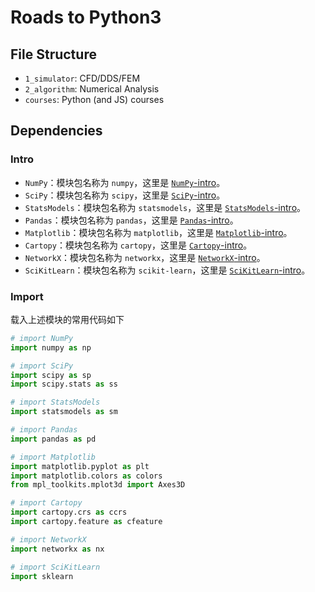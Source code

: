 # Roads to Python3

## File Structure

* `1_simulator`: CFD/DDS/FEM
* `2_algorithm`: Numerical Analysis
* `courses`: Python (and JS) courses

## Dependencies

### Intro

* `NumPy`：模块包名称为 `numpy`，这里是 [`NumPy`-intro](http://www.numpy.org/)。
* `SciPy`：模块包名称为 `scipy`，这里是 [`SciPy`-intro](http://www.scipy.org/)。
* `StatsModels`：模块包名称为 `statsmodels`，这里是 [`StatsModels`-intro](http://www.statsmodels.org/stable/index.html)。
* `Pandas`：模块包名称为 `pandas`，这里是 [`Pandas`-intro](http://pandas.pydata.org/)。
* `Matplotlib`：模块包名称为 `matplotlib`，这里是 [`Matplotlib`-intro](https://matplotlib.org/)。
* `Cartopy`：模块包名称为 `cartopy`，这里是 [`Cartopy`-intro](https://scitools.org.uk/cartopy/docs/latest/index.html)。
* `NetworkX`：模块包名称为 `networkx`，这里是 [`NetworkX`-intro](http://networkx.github.io/)。
* `SciKitLearn`：模块包名称为 `scikit-learn`，这里是 [`SciKitLearn`-intro](http://scikit-learn.org/stable/)。

### Import

载入上述模块的常用代码如下

``` python
# import NumPy
import numpy as np

# import SciPy
import scipy as sp
import scipy.stats as ss

# import StatsModels
import statsmodels as sm

# import Pandas
import pandas as pd

# import Matplotlib
import matplotlib.pyplot as plt
import matplotlib.colors as colors
from mpl_toolkits.mplot3d import Axes3D

# import Cartopy
import cartopy.crs as ccrs
import cartopy.feature as cfeature

# import NetworkX
import networkx as nx

# import SciKitLearn
import sklearn
```
